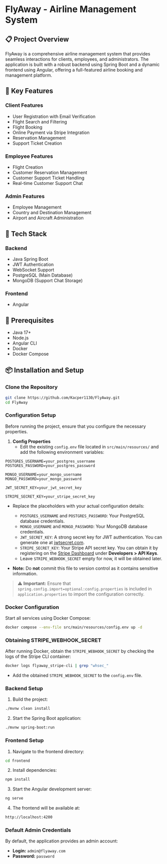 # FlyAway - Airline Management System

## 📋 Project Overview

FlyAway is a comprehensive airline management system that provides seamless interactions for clients, employees, and administrators. The application is built with a robust backend using Spring Boot and a dynamic frontend using Angular, offering a full-featured airline booking and management platform.

## 🚀 Key Features

### Client Features

- User Registration with Email Verification
- Flight Search and Filtering
- Flight Booking
- Online Payment via Stripe Integration
- Reservation Management
- Support Ticket Creation

### Employee Features

- Flight Creation
- Customer Reservation Management
- Customer Support Ticket Handling
- Real-time Customer Support Chat

### Admin Features

- Employee Management
- Country and Destination Management
- Airport and Aircraft Administration

## 🔧 Tech Stack

### Backend

- Java Spring Boot
- JWT Authentication
- WebSocket Support
- PostgreSQL (Main Database)
- MongoDB (Support Chat Storage)

### Frontend

- Angular

## 🔧 Prerequisites

- Java 17+
- Node.js
- Angular CLI
- Docker
- Docker Compose

## 📦 Installation and Setup

### Clone the Repository

```bash
git clone https://github.com/Kacper1130/FlyAway.git
cd FlyAway
```

### Configuration Setup

Before running the project, ensure that you configure the necessary properties.

1. **Config Properties**
   - Edit the existing `config.env` file located in `src/main/resources/` and add the following environment variables:

```properties
POSTGRES_USERNAME=your_postgres_username
POSTGRES_PASSWORD=your_postgres_password

MONGO_USERNAME=your_mongo_username
MONGO_PASSWORD=your_mongo_password

JWT_SECRET_KEY=your_jwt_secret_key

STRIPE_SECRET_KEY=your_stripe_secret_key
```

- Replace the placeholders with your actual configuration details:

  - `POSTGRES_USERNAME` and `POSTGRES_PASSWORD`: Your PostgreSQL database credentials.
  - `MONGO_USERNAME` and `MONGO_PASSWORD`: Your MongoDB database credentials.
  - `JWT_SECRET_KEY`: A strong secret key for JWT authentication. You can generate one at [jwtsecret.com](https://jwtsecret.com/generate).
  - `STRIPE_SECRET_KEY`: Your Stripe API secret key. You can obtain it by registering on the [Stripe Dashboard](https://dashboard.stripe.com/register) under **Developers > API Keys**.
  - Leave `STRIPE_WEBHOOK_SECRET` empty for now, it will be obtained later.

- **Note:** Do **not** commit this file to version control as it contains sensitive information.

> ⚠️ **Important:** Ensure that `spring.config.import=optional:config.properties` is included in `application.properties` to import the configuration correctly.

### Docker Configuration

Start all services using Docker Compose:

```bash
docker compose --env-file src/main/resources/config.env up -d
```

### Obtaining STRIPE\_WEBHOOK\_SECRET

After running Docker, obtain the `STRIPE_WEBHOOK_SECRET` by checking the logs of the Stripe CLI container:

```bash
docker logs flyaway_stripe-cli | grep "whsec_"
```

- Add the obtained `STRIPE_WEBHOOK_SECRET` to the `config.env` file.

### Backend Setup

1. Build the project:

```bash
./mvnw clean install
```

2. Start the Spring Boot application:

```bash
./mvnw spring-boot:run
```

### Frontend Setup

1. Navigate to the frontend directory:

```bash
cd frontend
```

2. Install dependencies:

```bash
npm install
```

3. Start the Angular development server:

```bash
ng serve
```

4. The frontend will be available at:

```bash
http://localhost:4200
```

### Default Admin Credentials

By default, the application provides an admin account:

- **Login:** `admin@flyaway.com`
- **Password:** `password`

